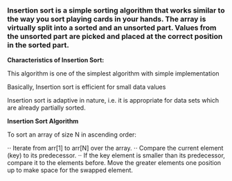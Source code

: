 ### Insertion sort is a simple sorting algorithm that works similar to the way you sort playing cards in your hands. The array is virtually split into a sorted and an unsorted part. Values from the unsorted part are picked and placed at the correct position in the sorted part.

**Characteristics of Insertion Sort:**

This algorithm is one of the simplest algorithm with simple implementation

Basically, Insertion sort is efficient for small data values

Insertion sort is adaptive in nature, i.e. it is appropriate for data sets which are already partially sorted.

**Insertion Sort Algorithm**

To sort an array of size N in ascending order: 

⋅⋅ Iterate from arr[1] to arr[N] over the array. 
⋅⋅ Compare the current element (key) to its predecessor. 
⋅⋅ If the key element is smaller than its predecessor, compare it to the elements before. Move the greater elements one position up to make space for the swapped element.
